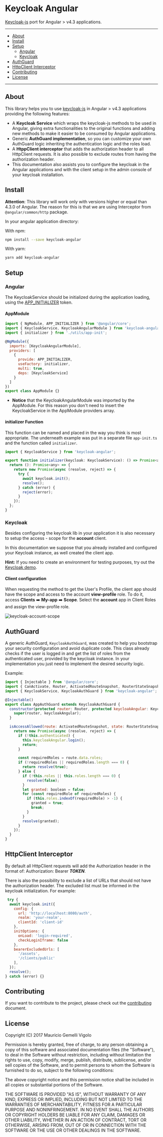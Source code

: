 # Keycloak Angular

[Keycloak-js](https://github.com/keycloak/keycloak-js-bower) port for Angular > v4.3 applications.

---

* [About](#about)
* [Install](#install)
* [Setup](#setup)
  * [Angular](#angular)
  * [Keycloak](#keycloak)
* [AuthGuard](#authguard)
* [HttpClient Interceptor](#httpclient-interceptor)
* [Contributing](#contributing)
* [License](#license)

---

## About

This library helps you to use [keycloak-js](https://github.com/keycloak/keycloak-js-bower) in Angular > v4.3 applications providing the following features:

* A **Keycloak Service** which wraps the keycloak-js methods to be used in Angular, giving extra
  functionalities to the original functions and adding new methods to make it easier to be consumed by
  Angular applications.
* Generic **AuthGuard implementation**, so you can customize your own AuthGuard logic inheriting the authentication logic and the roles load.
* A **HtppClient interceptor** that adds the authorization header to all HttpClient requests.
  It is also possible to exclude routes from having the authorization header.
* This documentation also assists you to configure the keycloak in the Angular applications and with
  the client setup in the admin console of your keycloak installation.

## Install

**Attention**: This library will work only with versions higher or equal than 4.3.0 of Angular. The reason for this is that we are using Interceptor from `@angular/common/http` package.

In your angular application directory:

With npm:

```sh
npm install --save keycloak-angular
```

With yarn:

```sh
yarn add keycloak-angular
```

## Setup

### Angular

The KeycloakService should be initialized during the application loading, using the [APP_INITIALIZER](https://angular.io/api/core/APP_INITIALIZER) token.

#### AppModule

```js
import { NgModule, APP_INITIALIZER } from '@angular/core';
import { KeycloakService, KeycloakAngularModule } from 'keycloak-angular';
import { initializer } from './utils/app-init';

@NgModule({
  imports: [KeycloakAngularModule],
  providers: [
    {
      provide: APP_INITIALIZER,
      useFactory: initializer,
      multi: true,
      deps: [KeycloakService]
    }
  ]
})
export class AppModule {}
```

* **Notice** that the KeycloakAngularModule was imported by the AppModule. For this reason you don't need to insert the KeycloakService in the AppModule providers array.

#### initializer Function

This function can be named and placed in the way you think is most appropriate. The
underneath example was put in a separate file `app-init.ts` and the function called
`initializer`.

```js
import { KeycloakService } from 'keycloak-angular';

export function initializer(keycloak: KeycloakService): () => Promise<any> {
  return (): Promise<any> => {
    return new Promise(async (resolve, reject) => {
      try {
        await keycloak.init();
        resolve();
      } catch (error) {
        reject(error);
      }
    });
  };
}
```

### Keycloak

Besides configuring the keycloak lib in your application it is also necessary to setup the
access - scope for the **account** client.

In this documentation we suppose that you already installed and configured your Keycloak
instance, as well created the client app.

**Hint:** If you need to create an environment for testing purposes, try out the [Keycloak demo](http://www.keycloak.org/downloads.html).

#### Client configuration

When requesting the method to get the User's Profile, the client app should have the scope and access to the account **view-profile** role. To do it, access **Clients** :arrow_right: **My-app** :arrow_right: **Scope**. Select the **account** app in Client Roles and assign the view-profile role.

![keycloak-account-scope](./docs/images/keycloak-account-scope.png)

## AuthGuard

A generic AuthGuard, `KeycloakAuthGuard`, was created to help you bootstrap your security configuration and avoid duplicate code. This class already checks if the user is logged in and get the list of roles from the authenticated user, provided by the keycloak instance. In your implementation you just need to implement the desired security logic.

Example:

```js
import { Injectable } from '@angular/core';
import { CanActivate, Router, ActivatedRouteSnapshot, RouterStateSnapshot } from '@angular/router';
import { KeycloakService, KeycloakAuthGuard } from 'keycloak-angular';

@Injectable()
export class AppAuthGuard extends KeycloakAuthGuard {
  constructor(protected router: Router, protected keycloakAngular: KeycloakService) {
    super(router, keycloakAngular);
  }

  isAccessAllowed(route: ActivatedRouteSnapshot, state: RouterStateSnapshot): Promise<boolean> {
    return new Promise(async (resolve, reject) => {
      if (!this.authenticated) {
        this.keycloakAngular.login();
        return;
      }

      const requiredRoles = route.data.roles;
      if (!requiredRoles || requiredRoles.length === 0) {
        return resolve(true);
      } else {
        if (!this.roles || this.roles.length === 0) {
          resolve(false);
        }
        let granted: boolean = false;
        for (const requiredRole of requiredRoles) {
          if (this.roles.indexOf(requiredRole) > -1) {
            granted = true;
            break;
          }
        }
        resolve(granted);
      }
    });
  }
}
```

## HttpClient Interceptor

By default all HttpClient requests will add the Authorization header in the format of: Authorization: Bearer **_TOKEN_**.

There is also the possibility to exclude a list of URLs that should not have the authorization header. The excluded list must be informed in the keycloak initialization. For example:

```js
 try {
  await keycloak.init({
    config: {
      url: 'http://localhost:8080/auth',
      realm: 'your-realm',
      clientId: 'client-id'
    },
    initOptions: {
      onLoad: 'login-required',
      checkLoginIframe: false
    },
    bearerExcludedUrls: [
      '/assets',
      '/clients/public'
    ],
  });
  resolve();
} catch (error) {}
```

## Contributing

If you want to contribute to the project, please check out the [contributing](CONTRIBUTING.md)
document.

## License

Copyright (C) 2017 Mauricio Gemelli Vigolo

Permission is hereby granted, free of charge, to any person obtaining a copy
of this software and associated documentation files (the "Software"), to deal
in the Software without restriction, including without limitation the rights
to use, copy, modify, merge, publish, distribute, sublicense, and/or sell
copies of the Software, and to permit persons to whom the Software is
furnished to do so, subject to the following conditions:

The above copyright notice and this permission notice shall be included in
all copies or substantial portions of the Software.

THE SOFTWARE IS PROVIDED "AS IS", WITHOUT WARRANTY OF ANY KIND, EXPRESS OR
IMPLIED, INCLUDING BUT NOT LIMITED TO THE WARRANTIES OF MERCHANTABILITY,
FITNESS FOR A PARTICULAR PURPOSE AND NONINFRINGEMENT. IN NO EVENT SHALL THE
AUTHORS OR COPYRIGHT HOLDERS BE LIABLE FOR ANY CLAIM, DAMAGES OR OTHER
LIABILITY, WHETHER IN AN ACTION OF CONTRACT, TORT OR OTHERWISE, ARISING FROM,
OUT OF OR IN CONNECTION WITH THE SOFTWARE OR THE USE OR OTHER DEALINGS IN
THE SOFTWARE.
